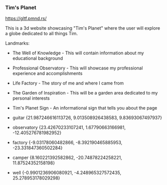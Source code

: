 ### Tim's Planet

https://gltf.pmnd.rs/

This is a 3d website showcasing "Tim's Planet" where the user will explore a globe dedicated to all things Tim.

Landmarks:

- The Well of Knowledge - This will contain information about my educational background
- Professional Observatory - This will showcase my professional experience and accomplishments
- Life Factory - The story of me and where I came from
- The Garden of Inspiration - This will be a garden area dedicated to my personal interests
- Tim's Planet Sign - An informational sign that tells you about the page

- guitar {21.987246616113726, 9.013508926438583, 9.83693067497937}
- observatory {23.42670233107241, 1.67790663166981, -12.405276781982952}
- factory {-9.03178060482866, -8.392190465885953, -23.331847360502284}
- camper {8.160221392582862, -20.74878224258221, 11.87524352158198}
- well {-0.9901236906080921, -4.248965327572435, 25.278953178029298}
